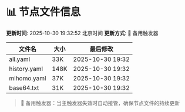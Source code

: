 # 📊 节点文件信息

**更新时间**: 2025-10-30 19:32:52 北京时间
**更新方式**: 🔄 备用触发器

| 文件名 | 大小 | 最后修改 |
|--------|------|----------|
| all.yaml | 33K | 2025-10-30 19:32 |
| history.yaml | 148K | 2025-10-30 19:32 |
| mihomo.yaml | 37K | 2025-10-30 19:32 |
| base64.txt | 31K | 2025-10-30 19:32 |

> 🔄 备用触发器：当主触发器失效时自动接管，确保节点文件的持续更新
